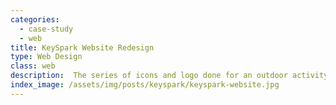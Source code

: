 ```yaml
---
categories:
  - case-study
  - web
title: KeySpark Website Redesign
type: Web Design
class: web
description:  The series of icons and logo done for an outdoor activity center. ...
index_image: /assets/img/posts/keyspark/keyspark-website.jpg
---
```

